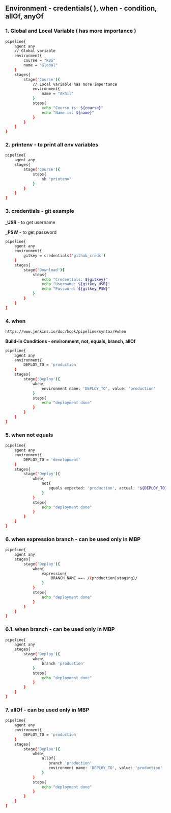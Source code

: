 ## Environment - credentials( ), when - condition, allOf, anyOf
### 1. Global and Local Variable ( has more importance )
```bash
pipeline{
    agent any
    // Global variable
    environment{
        course = "K8S"
        name = "Global"
    }
    stages{
        stage('Course'){
            // Local variable has more importance
            environment{
                name = "Akhil"
            }
            steps{
                echo "Course is: ${course}"
                echo "Name is: ${name}"
            }
        }
    }
}
```
### 2. printenv - to print all env variables
```bash
pipeline{
    agent any
    stages{
        stage('Course'){
            steps{
                sh "printenv"
            }
        }
    }
}
```
### 3. credentials - git example
**_USR** - to get username

**_PSW** - to get password
```bash
pipeline{
    agent any
    environment{
        gitkey = credentials('github_creds')
    }
    stages{
        stage('Download'){
            steps{
                echo "Credentials: ${gitkey}"
                echo "Username: ${gitkey_USR}"
                echo "Password: ${gitkey_PSW}"
            }
        }
    }
}
```
### 4. when
```bash
https://www.jenkins.io/doc/book/pipeline/syntax/#when
```
**Build-in Conditions - environment, not, equals, branch, allOf**
```bash
pipeline{
    agent any
    environment{
        DEPLOY_TO = 'production'
    }
    stages{
        stage('Deploy'){
            when{
                environment name: 'DEPLOY_TO', value: 'production'
            }
            steps{
                echo "deployment done"
            }
        }
    }
}
```
### 5. when not equals
```bash
pipeline{
    agent any
    environment{
        DEPLOY_TO = 'development'
    }
    stages{
        stage('Deploy'){
            when{
                not{
                   equals expected: 'production', actual: "${DEPLOY_TO}"
                }
            }
            steps{
                echo "deployment done"
            }
        }
    }
}
```
### 6. when expression branch - can be used only in MBP
```bash
pipeline{
    agent any
    stages{
        stage('Deploy'){
            when{
                expression{
                    BRANCH_NAME ==~ /(production|staging)/
                }
            }
            steps{
                echo "deployment done"
            }
        }
    }
}
```
### 6.1. when branch - can be used only in MBP
```bash
pipeline{
    agent any
    stages{
        stage('Deploy'){
            when{
                branch 'production'
            }
            steps{
                echo "deployment done"
            }
        }
    }
}
```
### 7. allOf - can be used only in MBP
```bash
pipeline{
    agent any
    environment{
        DEPLOY_TO = 'production'
    }
    stages{
        stage('Deploy'){
            when{
                allOf{
                   branch 'production'
                   environment name: 'DEPLOY_TO', value: 'production'
                }
            }
            steps{
                echo "deployment done"
            }
        }
    }
}
```
